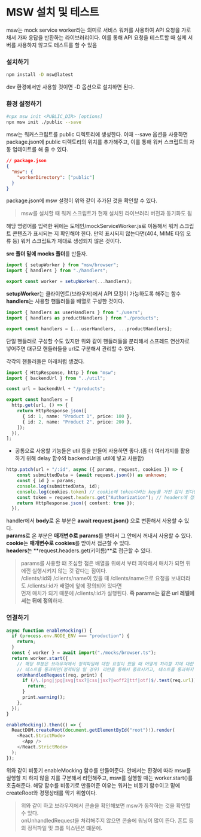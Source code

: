 # MSW 설치 및 테스트

msw는 mock service worker라는 의미로 서비스 워커를 사용하여 API 요청을 가로채서 가짜 응답을 반환하는 라이브러리이다. 이를 통해 API 요청을 테스트할 때 실제 서버를 사용하지 않고도 테스트를 할 수 있음

### 설치하기

```bash
npm install -D msw@latest
```

dev 환경에서만 사용할 것이면 -D 옵션으로 설치하면 된다.

### 환경 설정하기

```bash
#npx msw init <PUBLIC_DIR> [options]
npx msw init ./public --save
```

msw는 워커스크립트를 public 디렉토리에 생성한다. 이때 --save 옵션을 사용하면 package.json에 public 디렉토리의 위치를 추가해주고, 이를 통해 워커 스크립트의 자동 업데이트를 해 줄 수 있다.

```json
// package.json
{
  "msw": {
    "workerDirectory": ["public"]
  }
}
```

package.json에 msw 설정이 위와 같이 추가된 것을 확인할 수 있다.

> msw를 설치할 때 워커 스크립트가 현재 설치된 라이브러리 버전과 동기화도 됨

해당 명령어를 입력한 뒤에는 도메인/mockServiceWorker.js로 이동해서 워커 스크립트 콘텐츠가 표시되는 지 확인해야 한다. 만약 표시되지 않는다면(404, MIME 타입 오류 등) 워커 스크립트가 제대로 생성되지 않은 것이다.

**src 폴더 밑에 mocks 폴더**를 만들자.

```ts
import { setupWorker } from "msw/browser";
import { handlers } from "./handlers";

export const worker = setupWorker(...handlers);
```

**setupWorker**는 클라이언트(브라우저)에서 API 모킹이 가능하도록 해주는 함수
**handlers**는 사용할 핸들러들을 배열로 구성한 것이다.

```ts
import { handlers as userHandlers } from "./users";
import { handlers as productHandlers } from "./products";

export const handlers = [...userHandlers, ...productHandlers];
```

단일 핸들러로 구성할 수도 있지만 위와 같이 핸들러들을 분리해서 스프레드 연산자로 넣어주면 대규모 핸들러들을 url로 구분해서 관리할 수 있다.

각각의 핸들러들은 아래처럼 생겼다.

```ts
import { HttpResponse, http } from "msw";
import { backendUrl } from "../util";

const url = backendUrl + "/products";

export const handlers = [
  http.get(url, () => {
    return HttpResponse.json([
      { id: 1, name: "Product 1", price: 100 },
      { id: 2, name: "Product 2", price: 200 },
    ]);
  }),
];
```

- 공통으로 사용할 기능들은 util 등을 만들어 사용하면 좋다.(좀 더 여러가지를 활용하기 위해 delay 함수와 backendUrl을 util에 넣고 사용함)

```ts
http.patch(url + "/:id", async ({ params, request, cookies }) => {
    const submittedData = (await request.json()) as unknown;
    const { id } = params;
    console.log(submittedData, id);
    console.log(cookies.token) // cookie에 token이라는 key를 가진 값이 있다면 출력
    const token = request.headers.get("Authorization"); // headers에 접근해서 값을 가져오려면 위와 같이 사용
    return HttpResponse.json({ content: true });
  }),
```

handler에서 **body**로 온 부분은 **await request.json()** 으로 변환해서 사용할 수 있다.  
**params**로 온 부분은 **매개변수로 params**를 받아서 그 안에서 꺼내서 사용할 수 있다.  
**cookie**는 **매개변수로 cookies**를 받아서 접근할 수 있다.  
**headers**는 **request.headers.get(키이름)**로 접근할 수 있다.

> params를 사용할 떄 조심할 점은 배열을 위에서 부터 파악해서 매치가 되면 뒤에껀 실행시키지 않는 것 같다는 점이다.  
> /clients/:id와 /clients/name이 있을 때 /clients/name으로 요청을 보내더라도 /clients/:id가 배열에 앞에 정의되어 있다면  
> 먼저 매치가 되기 때문에 /clients/:id가 실행된다. **즉 params는 같은 url 레벨에서는 뒤에 정의**하자.

### 연결하기

```ts
async function enableMocking() {
  if (process.env.NODE_ENV === "production") {
    return;
  }
  const { worker } = await import("./mocks/browser.ts");
  return worker.start({
    // 해당 부분은 브라우저에서 정적파일에 대한 요청이 왔을 때 어떻게 처리할 지에 대한 부분
    // 테스트를 통과하면(정적파일 일 경우) 리턴을 통해서 종료시키고, 테스트를 통과하지 않으면 warning을 해준다.
    onUnhandledRequest(req, print) {
      if (/\.(png|jpg|svg|tsx?|css|jsx?|woff2|ttf|otf)$/.test(req.url)) {
        return;
      }
      print.warning();
    },
  });
}

enableMocking().then(() => {
  ReactDOM.createRoot(document.getElementById("root")!).render(
    <React.StrictMode>
      <App />
    </React.StrictMode>
  );
});
```

위와 같이 비동기 enableMocking 함수를 만들어준다. 안에서는 환경에 따라 msw를 실행할 지 하지 않을 지를 구분해서 리턴해주고, msw를 실행할 때는 worker.start()를 호출해준다.
해당 함수를 비동기로 만들어준 이유는 워커는 비동기 함수이고 밑에 createRoot와 경쟁상태를 막기 위함이다.

> 위와 같이 하고 브라우저에서 콘솔을 확인해보면 msw가 동작하는 것을 확인할 수 있다.  
> onUnhandledRequest을 처리해주지 않으면 콘솔에 워닝이 많이 뜬다. 폰트 등의 정적파일 및 크롬 익스텐션 떄문에.
